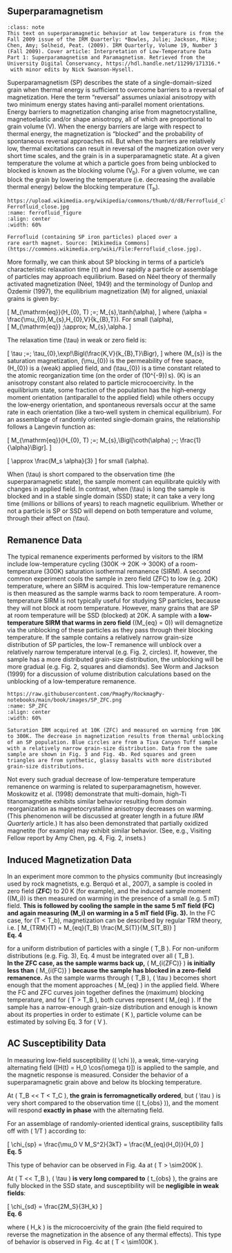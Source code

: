 ## Superparamagnetism

`````{admonition} Source of text
:class: note
This text on superparamagnetic behavior at low temperature is from the Fall 2009 issue of the IRM Quarterly: *Bowles, Julie; Jackson, Mike; Chen, Amy; Solheid, Peat. (2009). IRM Quarterly, Volume 19, Number 3 (Fall 2009). Cover article: Interpretation of Low-Temperature Data Part 1: Superparamagnetism and Paramagnetism. Retrieved from the University Digital Conservancy, https://hdl.handle.net/11299/171316.*
 with minor edits by Nick Swanson-Hysell.
`````

Superparamagnetism (SP) describes the state of a single-domain-sized grain when thermal energy is sufficient to overcome barriers to a reversal of magnetization. Here the term “reversal” assumes uniaxial anisotropy with two minimum energy states having anti-parallel moment orientations. Energy barriers to magnetization changing arise from magnetocrystalline, magnetoelastic and/or shape anisotropy, all of which are proportional to grain volume (V). When the energy barriers are large with respect to thermal energy, the magnetization is “blocked” and the probability of spontaneous reversal approaches nil. But when the barriers are relatively low, thermal excitations can result in reversal of the magnetization over very short time scales, and the grain is in a superparamagnetic state. At a given temperature the volume at which a particle goes from being unblocked to blocked is known as the blocking volume (V<sub>b</sub>). For a given volume, we can block the grain by lowering the temperature (i.e. decreasing the available thermal energy) below the blocking temperature (T<sub>b</sub>).

```{figure}
https://upload.wikimedia.org/wikipedia/commons/thumb/d/d8/Ferrofluid_close.jpg/800px-Ferrofluid_close.jpg
:name: ferrofluid_figure
:align: center
:width: 60%

Ferrofluid (containing SP iron particles) placed over a
rare earth magnet. Source: [Wikimedia Commons](https://commons.wikimedia.org/wiki/File:Ferrofluid_close.jpg).
```

More formally, we can think about SP blocking in terms of a particle’s characteristic relaxation time (τ) and how rapidly a particle or assemblage of particles may approach equilibrium. Based on Néel theory of thermally activated magnetization (Néel, 1949) and the terminology of Dunlop and Özdemir (1997), the equilibrium magnetization \(M\) for aligned, uniaxial grains is given by:

\[
M_{\mathrm{eq}}(H_{0}, T) \;=\; M_{s}\,\tanh(\alpha),
\]
where \(\alpha = \frac{\mu_{0}\,M_{s}\,H_{0}\,V}{k_{B}\,T}\). For small \(\alpha\),  
\[
M_{\mathrm{eq}} \;\approx\; M_{s}\,\alpha.
\]

The relaxation time \(\tau\) in weak or zero field is:
 
\[
\tau \;=\; \tau_{0}\,\exp\!\Bigl(\frac{K\,V}{k_{B}\,T}\Bigr),
\]
where \(M_{s}\) is the saturation magnetization, \(\mu_{0}\) is the permeability of free space, \(H_{0}\) is a (weak) applied field, and \(\tau_{0}\) is a time constant related to the atomic reorganization time (on the order of \(10^{-9}\) s). \(K\) is an anisotropy constant also related to particle microcoercivity. In the equilibrium state, some fraction of the population has the high‐energy moment orientation (antiparallel to the applied field) while others occupy the low‐energy orientation, and spontaneous reversals occur at the same rate in each orientation (like a two‐well system in chemical equilibrium). For an assemblage of randomly oriented single‐domain grains, the relationship follows a Langevin function as:

\[
M_{\mathrm{eq}}(H_{0}, T) \;=\; M_{s}\,\Bigl[\coth(\alpha) \;-\; \frac{1}{\alpha}\Bigr].
\] 

\[
\approx \frac{M_s \alpha}{3}
\]
for small \(\alpha\).

When \(\tau\) is short compared to the observation time (the superparamagnetic state), the sample moment can equilibrate quickly with changes in applied field. In contrast, when \(\tau\) is long the sample is blocked and in a stable single domain (SSD) state; it can take a very long time (millions or billions of years) to reach magnetic equilibrium. Whether or not a particle is SP or SSD will depend on both temperature and volume, through their affect on \(\tau\).

## Remanence Data

The typical remanence experiments performed by visitors to the IRM include low-temperature cycling (300K → 20K → 300K) of a room-temperature (300K) saturation isothermal remanence (SIRM). A second common experiment cools the sample in zero field (ZFC) to low (e.g. 20K) temperature, where an SIRM is acquired. This low-temperature remanence is then measured as the sample warms back to room temperature. A room-temperature SIRM is not typically useful for studying SP particles, because they will not block at room temperature. However, many grains that are SP at room temperature will be SSD (blocked) at 20K. A sample with a **low-temperature SIRM that warms in zero field** (\(M_{eq} = 0\)) will demagnetize via the unblocking of these particles as they pass through their blocking temperature. If the sample contains a relatively narrow grain-size distribution of SP particles, the low-T remanence will unblock over a relatively narrow temperature interval (e.g. Fig. 2, circles). If, however, the sample has a more distributed grain-size distribution, the unblocking will be more gradual (e.g. Fig. 2, squares and diamonds). See Worm and Jackson (1999) for a discussion of volume distribution calculations based on the unblocking of a low-temperature remanence.

```{figure}
https://raw.githubusercontent.com/PmagPy/RockmagPy-notebooks/main/book/images/SP_ZFC.png
:name: SP_ZFC
:align: center
:width: 60%

Saturation IRM acquired at 10K (ZFC) and measured on warming from 10K to 300K. The decrease in magnetization results from thermal unblocking of an SP population. Blue circles are from a Tiva Canyon Tuff sample with a relatively narrow grain-size distribution. Data from the same sample are shown in Fig. 3 and Fig. 4b. Red squares and green triangles are from synthetic, glassy basalts with more distributed grain-size distributions.
```

Not every such gradual decrease of low-temperature temperature remanence on warming is related to superparamagnetism, however. Moskowitz et al. (1998) demonstrate that multi-domain, high-Ti titanomagnetite exhibits similar behavior resulting from domain reorganization as magnetocrystalline anisotropy decreases on warming. (This phenomenon will be discussed at greater length in a future *IRM Quarterly* article.) It has also been demonstrated that partially oxidized magnetite (for example) may exhibit similar behavior. (See, e.g., Visiting Fellow report by Amy Chen, pg. 4, Fig. 2, insets.)

## Induced Magnetization Data

In an experiment more common to the physics community (but increasingly used by rock magnetists, e.g. Berquó et al., 2007), a sample is cooled in zero field (**ZFC**) to 20 K (for example), and the induced sample moment (\(M_i\)) is then measured on warming in the presence of a small (e.g. 5 mT) field. **This is followed by cooling the sample in the same 5 mT field (FC) and again measuring \(M_i\) on warming in a 5 mT field (Fig. 3).** In the FC case, for \(T < T_b\), magnetization can be described by regular TRM theory, i.e. \[
M_{TRM}(T) = M_{eq}(T_B) \frac{M_S(T)}{M_S(T_B)}
\]  
**Eq. 4**  

for a uniform distribution of particles with a single \( T_B \). For non-uniform distributions (e.g. Fig. 3), Eq. 4 must be integrated over all \( T_B \).  
**In the ZFC case, as the sample warms back up,** \( M_{i(ZFC)} \) **is initially less than** \( M_{i(FC)} \) **because the sample has blocked in a zero-field remanence.** As the sample warms through \( T_B \), \( \tau \) becomes short enough that the moment approaches \( M_{eq} \) in the applied field. Where the FC and ZFC curves join together defines the (maximum) blocking temperature, and for \( T > T_B \), both curves represent \( M_{eq} \). If the sample has a narrow-enough grain-size distribution and enough is known about its properties in order to estimate \( K \), particle volume can be estimated by solving Eq. 3 for \( V \).  

## AC Susceptibility Data  

In measuring low-field susceptibility (\( \chi \)), a weak, time-varying alternating field \([H(t) = H_0 \cos(\omega t)]\) is applied to the sample, and the magnetic response is measured. Consider the behavior of a superparamagnetic grain above and below its blocking temperature.  

At \( T_B << T < T_C \), **the grain is ferromagnetically ordered**, but \( \tau \) is very short compared to the observation time (\( t_{obs} \)), and the moment will respond **exactly in phase** with the alternating field.  

For an assemblage of randomly-oriented identical grains, susceptibility falls off with \( 1/T \) according to:  

\[
\chi_{sp} = \frac{\mu_0 V M_S^2}{3kT} = \frac{M_{eq}(H_0)}{H_0}
\]  
**Eq. 5**  

This type of behavior can be observed in Fig. 4a at \( T > \sim200K \).  

At \( T << T_B \), \( \tau \) **is very long compared to** \( t_{obs} \), the grains are fully blocked in the SSD state, and susceptibility will be **negligible in weak fields**:  

\[
\chi_{sd} = \frac{2M_S}{3H_k}
\]  
**Eq. 6**  

where \( H_k \) is the microcoercivity of the grain (the field required to reverse the magnetization in the absence of any thermal effects). This type of behavior is observed in Fig. 4c at \( T < \sim100K \).





